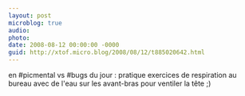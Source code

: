```yaml
---
layout: post
microblog: true
audio: 
photo: 
date: 2008-08-12 00:00:00 -0000
guid: http://xtof.micro.blog/2008/08/12/t885020642.html
---
```

en #picmental vs #bugs du jour : pratique exercices de respiration au bureau avec de l'eau sur les avant-bras pour ventiler la tête ;)
